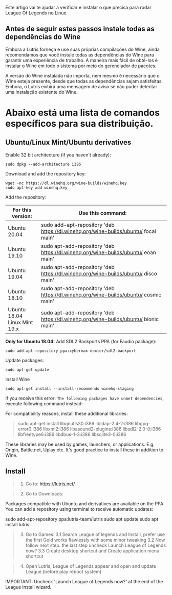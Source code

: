 Este artigo vai te ajudar a verificar e instalar o que precisa para rodar League Of Legends no Linux.

## Antes de seguir estes passos instale todas as dependências do Wine
Embora a Lutris forneça e use suas próprias compilações do Wine, ainda recomendamos que você instale todas as dependências do Wine para garantir uma experiência de trabalho. A maneira mais fácil de obtê-los é instalar o Wine em todo o sistema por meio do gerenciador de pacotes.

A versão do Wine instalada não importa, nem mesmo é necessário que o Wine esteja presente, desde que todas as dependências sejam satisfeitas. Embora, o Lutris exibirá uma mensagem de aviso se não puder detectar uma instalação existente do Wine.

# Abaixo está uma lista de comandos específicos para sua distribuição.

## Ubuntu/Linux Mint/Ubuntu derivatives

Enable 32 bit architecture (if you haven't already): 

    sudo dpkg --add-architecture i386 

Download and add the repository key:

    wget -nc https://dl.winehq.org/wine-builds/winehq.key
    sudo apt-key add winehq.key

Add the repository:

|For this version: | Use this command:          
|------------------|--------------------------------
|Ubuntu 20.04      | sudo add-apt-repository 'deb https://dl.winehq.org/wine-builds/ubuntu/ focal main'
|Ubuntu 19.10      | sudo apt-add-repository 'deb https://dl.winehq.org/wine-builds/ubuntu/ eoan main'
|Ubuntu 19.04      | sudo apt-add-repository 'deb https://dl.winehq.org/wine-builds/ubuntu/ disco main'
|Ubuntu 18.10      | sudo apt-add-repository 'deb https://dl.winehq.org/wine-builds/ubuntu/ cosmic main'
|Ubuntu 18.04<br>Linux Mint 19.x | sudo apt-add-repository 'deb https://dl.winehq.org/wine-builds/ubuntu/ bionic main'

**Only for Ubuntu 18.04:**
Add SDL2 Backports PPA (for Faudio package):

    sudo add-apt-repository ppa:cybermax-dexter/sdl2-backport

Update packages:

    sudo apt-get update
    
Install Wine

    sudo apt-get install --install-recommends winehq-staging

If you receive this error: `The following packages have unmet dependencies`, execute following command instead:

For compatibility reasons, install these additional libraries:

>sudo apt-get install libgnutls30:i386 libldap-2.4-2:i386 libgpg-error0:i386 libxml2:i386 libasound2-plugins:i386 libsdl2-2.0-0:i386 libfreetype6:i386 libdbus-1-3:i386 libsqlite3-0:i386


These libraries may be used by games, launchers, or applications. E.g. Origin, Battle.net, Uplay etc. It's good practice to install these in addition to Wine.

## Install

> 1. Go to: https://lutris.net/

> 2. Go to Downloads:

Packages compatible with Ubuntu and derivatives are available on the PPA.
You can add a repository using terminal to receive automatic updates:

sudo add-apt-repository ppa:lutris-team/lutris
sudo apt update
sudo apt install lutris

> 3. Go to Games:
    3.1 Search League of legends and Install, prefer use the first Gold works flawlessly with some minor tweaking
    3.2 Now follow next step.
        the last step uncheck Launch League of Legends now?
    3.3 Create desktop shortcut and Create application menu shortcut
    
> 4. Open Lutris, League of Legends appear and open and update League.(before play reboot system)


IMPORTANT: Uncheck 'Launch League of Legends now?' at the end of the League install wizard.
